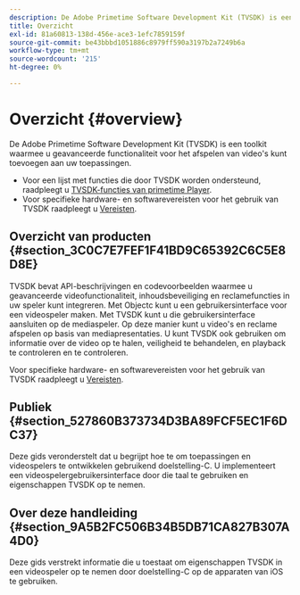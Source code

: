 ```yaml
---
description: De Adobe Primetime Software Development Kit (TVSDK) is een toolkit waarmee u geavanceerde functionaliteit voor het afspelen van video's kunt toevoegen aan uw toepassingen.
title: Overzicht
exl-id: 81a60813-138d-456e-ace3-1efc7859159f
source-git-commit: be43bbbd1051886c8979ff590a3197b2a7249b6a
workflow-type: tm+mt
source-wordcount: '215'
ht-degree: 0%

---
```


# Overzicht {#overview}

De Adobe Primetime Software Development Kit (TVSDK) is een toolkit waarmee u geavanceerde functionaliteit voor het afspelen van video&#39;s kunt toevoegen aan uw toepassingen.

* Voor een lijst met functies die door TVSDK worden ondersteund, raadpleegt u [TVSDK-functies van primetime Player](../c-psdk-ios-1.4-overview/c-psdk-ios-1.4-overview-of-the-player.md).
* Voor specifieke hardware- en softwarevereisten voor het gebruik van TVSDK raadpleegt u [Vereisten](../c-psdk-ios-1.4-overview/c-psdk-ios-1.4-requirements.md).

## Overzicht van producten {#section_3C0C7E7FEF1F41BD9C65392C6C5E8D8E}

TVSDK bevat API-beschrijvingen en codevoorbeelden waarmee u geavanceerde videofunctionaliteit, inhoudsbeveiliging en reclamefuncties in uw speler kunt integreren. Met Objectc kunt u een gebruikersinterface voor een videospeler maken. Met TVSDK kunt u die gebruikersinterface aansluiten op de mediaspeler. Op deze manier kunt u video&#39;s en reclame afspelen op basis van mediapresentaties. U kunt TVSDK ook gebruiken om informatie over de video op te halen, veiligheid te behandelen, en playback te controleren en te controleren.

Voor specifieke hardware- en softwarevereisten voor het gebruik van TVSDK raadpleegt u [Vereisten](../c-psdk-ios-1.4-overview/c-psdk-ios-1.4-requirements.md).

## Publiek {#section_527860B373734D3BA89FCF5EC1F6DC37}

Deze gids veronderstelt dat u begrijpt hoe te om toepassingen en videospelers te ontwikkelen gebruikend doelstelling-C. U implementeert een videospelergebruikersinterface door die taal te gebruiken en eigenschappen TVSDK op te nemen.

## Over deze handleiding {#section_9A5B2FC506B34B5DB71CA827B307A4D0}

Deze gids verstrekt informatie die u toestaat om eigenschappen TVSDK in een videospeler op te nemen door doelstelling-C op de apparaten van iOS te gebruiken.
